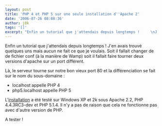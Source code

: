 ```yaml
---
layout: post
title: 'PHP 4 et PHP 5 sur une seule installation d''Apache 2'
date: '2006-07-26 08:08:36'
author: j0k
tags: '[]'
excerpt: "Enfin un tutorial que j'attendais depuis longtemps !     \nJ'en avais trouvé quelques uns mais aucun ne fait ce que je voulais. Soit il fallait changer de de fichier conf (à la manière de Wamp) soit il fallait faire tourner deux versions d'apache sur un port différent.  \n  \nLà, le serveur tourne sur notre bon vieux port 80 et la différenciation se      …"
---
```


Enfin un tutorial que j'attendais depuis longtemps !
J'en avais trouvé quelques uns mais aucun ne fait ce que je voulais. Soit il fallait changer de de fichier conf (à la manière de Wamp) soit il fallait faire tourner deux versions d'apache sur un port différent.

Là, le serveur tourne sur notre bon vieux port 80 et la différenciation se fait sur le nom du sous-domaine :
* localhost appelle PHP 4
* php5.localhost appelle PHP 5

L'[installation](http://devzone.zend.com/node/view/id/633) a été testé sur Windows XP et 2k sous Apache 2.2, PHP 4.4.3RC3-dev et PHP 5.1.4. Il n'y a pas de raison que cela ne fonctionne pas avec d'autre version de PHP.

A tester !
